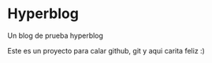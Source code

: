 # Hyperblog
Un blog de prueba hyperblog

Este es un proyecto para calar github, git y aqui
carita feliz :)
